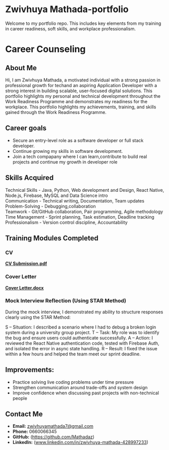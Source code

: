 # Zwivhuya Mathada-portfolio
Welcome to my portfolio repo. This includes key elements from my training in career readiness, soft skills, and workplace professionalism.

# Career Counseling

## About Me
Hi, I am Zwivhuya Mathada, a motivated individual with a strong passion in professional growth for techand an aspiring Application Developer with a strong interest in building scalable, user-focused digital solutions. This portfolio highlights my personal and technical development throughout the Work Readiness Programme and demonstrates my readiness for the workplace. This portfolio highlights my achievements, training, and skills gained through the Work Readiness Programme.

## Career goals
- Secure an entry-level role as a software developer or full stack developer.
- Continue growing my skills in software development.
- Join a tech compapany where I can learn,contribute to build real projects and continue my growth in developer role

## Skills Acquired

Technical Skills - Java, Python, Web development and Design, React Native, Node.js, Firebase, MySQL and Data Science intro           
Communication - Technical writing, Documentation, Team updates  
Problem-Solving - Debugging,collaboration              
Teamwork - Git/GitHub collaboration, Pair programming, Agile methodology     
Time Management  - Sprint planning, Task estimation, Deadline tracking               
Professionalism - Version control discipline, Accountability 

## Training Modules Completed
### CV 
**[CV Submission.pdf](https://github.com/user-attachments/files/20294469/CV.Submission.pdf)**

### Cover Letter
**[Cover Letter.docx](https://github.com/user-attachments/files/20294801/Cover.Letter.docx)**

### Mock Interview Reflection (Using STAR Method)
During the mock interview, I demonstrated my ability to structure responses clearly using the STAR Method:

S – Situation: I described a scenario where I had to debug a broken login system during a university group project.
T – Task: My role was to identify the bug and ensure users could authenticate successfully.
A – Action: I reviewed the React Native authentication code, tested with Firebase Auth, and isolated the error in async state handling.
R – Result: I fixed the issue within a few hours and helped the team meet our sprint deadline.

## Improvements:

- Practice solving live coding problems under time pressure  
- Strengthen communication around trade-offs and system design  
- Improve confidence when discussing past projects with non-technical people

## Contact Me

- **Email:** zwivhuyamathada7@gmail.com  
- **Phone:** 0660066345  
- **GitHub:** (https://github.com/Mathadaz) 
- **LinkedIn:** (www.linkedin.com/in/zwivhuya-mathada-428997233)
